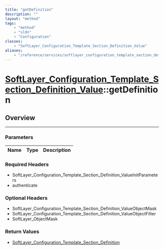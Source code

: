 ```yaml
---
title: "getDefinition"
description: ""
layout: "method"
tags:
    - "method"
    - "sldn"
    - "Configuration"
classes:
    - "SoftLayer_Configuration_Template_Section_Definition_Value"
aliases:
    - "/reference/services/softlayer_configuration_template_section_definition_value/getDefinition"
---
```

# [SoftLayer_Configuration_Template_Section_Definition_Value](/reference/services/SoftLayer_Configuration_Template_Section_Definition_Value)::getDefinition





## Overview 


-----

### Parameters 
|Name | Type | Description |
| --- | --- | --- |


### Required Headers
* SoftLayer_Configuration_Template_Section_Definition_ValueInitParameters
* authenticate


### Optional Headers
* SoftLayer_Configuration_Template_Section_Definition_ValueObjectMask
* SoftLayer_Configuration_Template_Section_Definition_ValueObjectFilter
* SoftLayer_ObjectMask

### Return Values
* <a href='/reference/datatypes/SoftLayer_Configuration_Template_Section_Definition'>SoftLayer_Configuration_Template_Section_Definition </a>




